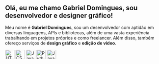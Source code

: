 ## Olá, eu me chamo Gabriel Domingues, sou desenvolvedor e designer gráfico!

<p align="left">
  Meu nome é <b>Gabriel Domingues</b>, sou um desenvolvedor com aptidão em diversas linguagens, APIs e bibliotecas, além de uma vasta experiência trabalhando em projetos próprios e como freelancer. Além disso, também ofereço serviços de <b>design gráfico</b> e <b>edição de vídeo</b>.
</p>

<div align="left" margin-top="10px">
  <img src="https://cdn.jsdelivr.net/gh/devicons/devicon/icons/html5/html5-original.svg" alt="HTML5" width="30" height="30">
  <img src="https://cdn.jsdelivr.net/gh/devicons/devicon/icons/css3/css3-original.svg" alt="CSS3" width="30" height="30">
  <img src="https://cdn.jsdelivr.net/gh/devicons/devicon/icons/javascript/javascript-original.svg" alt="JavaScript" width="30" height="30">
  <img src="https://cdn.jsdelivr.net/gh/devicons/devicon/icons/python/python-original.svg" alt="Python" width="30" height="30">
  <img src="https://cdn.jsdelivr.net/gh/devicons/devicon/icons/java/java-original.svg" alt="Java" width="30" height="30">
</div>
